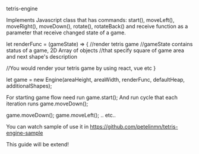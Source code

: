 tetris-engine

Implements Javascript class 
that has commands: start(), moveLeft(), moveRight(), moveDown(), rotate(), rotateBack()
and receive function as a parameter that receive changed state of a game.

let renderFunc = (gameState) => {
 //render tetris game
 //gameState contains status of a game, 2D Array of objects 
 //that specify square of game area and next shape's description

 //You would render your tetris game by using react, vue etc
}

let game = new Engine(areaHeight, areaWidth, renderFunc, defaultHeap, additionalShapes);

For starting game flow need run game.start();
And run cycle that each iteration runs game.moveDown();

game.moveDown();
game.moveLeft(); .. etc..

You can watch sample of use it in https://github.com/petelinmn/tetris-engine-sample

This guide will be extend!